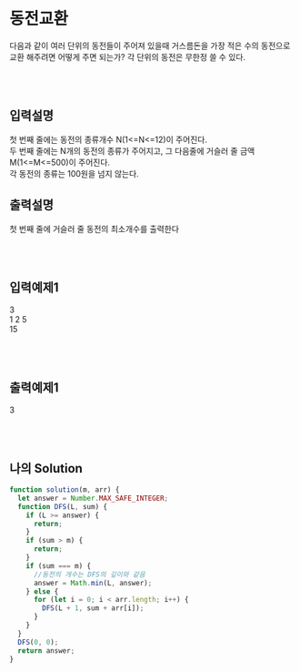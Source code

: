 # 동전교환

다음과 같이 여러 단위의 동전들이 주어져 있을때 거스름돈을 가장 적은 수의 동전으로 교환
해주려면 어떻게 주면 되는가? 각 단위의 동전은 무한정 쓸 수 있다.

<br/>
<br/>

## 입력설명

첫 번째 줄에는 동전의 종류개수 N(1<=N<=12)이 주어진다.<br/>
두 번째 줄에는 N개의 동전의 종류가 주어지고, 그 다음줄에 거슬러 줄 금액 M(1<=M<=500)이 주어진다. <br/>
각 동전의 종류는 100원을 넘지 않는다.


## 출력설명
첫 번째 줄에 거슬러 줄 동전의 최소개수를 출력한다

<br/>
<br/>

## 입력예제1
3<br/>
1 2 5<br/>
15

<br/>
<br/>

## 출력예제1
3

<br/>
<br/>

## 나의 Solution

```javascript
function solution(m, arr) {
  let answer = Number.MAX_SAFE_INTEGER;
  function DFS(L, sum) {
    if (L >= answer) {
      return;
    }
    if (sum > m) {
      return;
    }
    if (sum === m) {
      //동전의 개수는 DFS의 깊이와 같음
      answer = Math.min(L, answer);
    } else {
      for (let i = 0; i < arr.length; i++) {
        DFS(L + 1, sum + arr[i]);
      }
    }
  }
  DFS(0, 0);
  return answer;
}
```